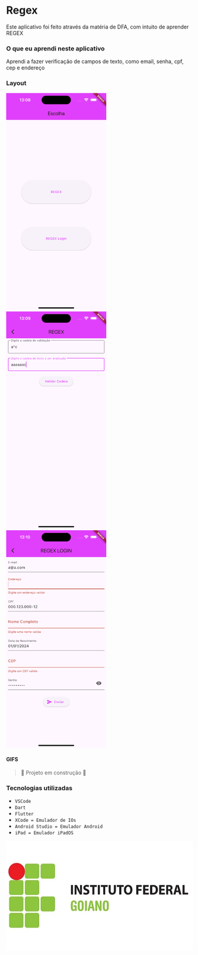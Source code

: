 # Regex
Este aplicativo foi feito através da matéria de DFA, com intuito de aprender REGEX

### O que eu aprendi neste aplicativo
Aprendi a fazer verificação de campos de texto, como email, senha, cpf, cep e endereço
<br>

### Layout

<img src="./assets/imgs/Home_screen.png" alt="HomeScreen" width="270px"> <img src="./assets/imgs/Regex_screen.png" alt="RegexScreen" width="270px"> <img src="./assets/imgs/Regex_login_screen.png" alt="RegexLoginScreen" width="270px">


#### GIFS

> :construction: Projeto em construção :construction:

### Tecnologias utilizadas
- ``VSCode``
- ``Dart``
- ``Flutter``
- ``XCode = Emulador de IOs``
- ``Android Studio = Emulador Android``
- ``iPad = Emulador iPadOS``

<img src="./assets/imgs/IFGoiano.png" alt="Logo IFGoiano">